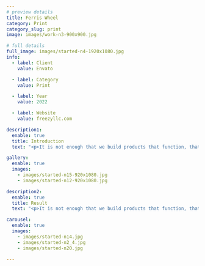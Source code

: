 ```yaml
---
# preview details
title: Ferris Wheel
category: Print
category_slug: print
image: images/work-n3-900x900.jpg

# full details
full_image: images/started-n4-1920x1080.jpg
info:
  - label: Client
    value: Envato

  - label: Category
    value: Print

  - label: Year
    value: 2022

  - label: Website
    value: freezyllc.com

description1:
  enable: true
  title: Introduction
  text: "<p>It is not enough that we build products that function, that are understandable and usable, we also need to build products that bring joy and excitement, pleasure and fun, and, yes, beauty to people’s lives. Creativity is to discover a question that has never been asked. If one brings up an idiosyncratic question, the answer he gives will necessarily be unique as well.</p>"

gallery:
  enable: true
  images:
    - images/started-n15-920x1080.jpg
    - images/started-n12-920x1080.jpg

description2:
  enable: true
  title: Result
  text: "<p>It is not enough that we build products that function, that are understandable and usable, we also need to build products that bring joy and excitement, pleasure and fun, and, yes, beauty to people’s lives. Creativity is to discover a question that has never been asked. If one brings up an idiosyncratic question, the answer he gives will necessarily be unique as well.</p><p>Creativity is to discover a question that has never been asked. If one brings up an idiosyncratic question, the answer he gives will necessarily be unique as well.</p>"

carousel:
  enable: true
  images:
    - images/started-n14.jpg
    - images/started-n2_4.jpg
    - images/started-n20.jpg

---
```


